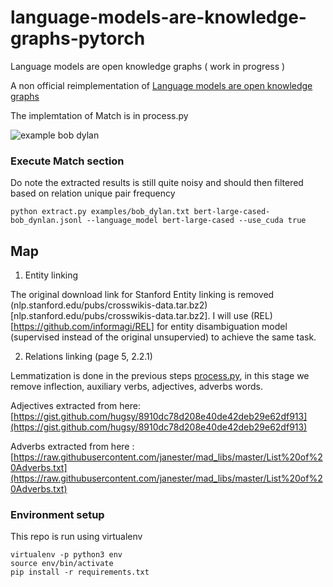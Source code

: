# language-models-are-knowledge-graphs-pytorch
Language models are open knowledge graphs ( work in progress )

A non official reimplementation of [Language models are open knowledge graphs](https://arxiv.org/abs/2010.11967)

The implemtation of Match is in process.py

![example bob dylan](https://raw.githubusercontent.com/theblackcat102/language-models-are-knowledge-graphs-pytorch/main/images/bob_dylan.png)

### Execute Match section

Do note the extracted results is still quite noisy and should then filtered based on relation unique pair frequency 

```
python extract.py examples/bob_dylan.txt bert-large-cased-bob_dynlan.jsonl --language_model bert-large-cased --use_cuda true
```

## Map

1. Entity linking

The original download link for Stanford Entity linking is removed (nlp.stanford.edu/pubs/crosswikis-data.tar.bz2)[nlp.stanford.edu/pubs/crosswikis-data.tar.bz2]. I will use (REL)[https://github.com/informagi/REL] for entity disambiguation model (supervised instead of the original unsupervied) to achieve the same task.

2. Relations linking (page 5, 2.2.1)

Lemmatization is done in the previous steps [process.py](), in this stage we remove inflection, auxiliary verbs, adjectives, adverbs words.

Adjectives extracted from here: [https://gist.github.com/hugsy/8910dc78d208e40de42deb29e62df913](https://gist.github.com/hugsy/8910dc78d208e40de42deb29e62df913)


Adverbs extracted from here : [https://raw.githubusercontent.com/janester/mad_libs/master/List%20of%20Adverbs.txt](https://raw.githubusercontent.com/janester/mad_libs/master/List%20of%20Adverbs.txt)


### Environment setup


This repo is run using virtualenv 

```
virtualenv -p python3 env
source env/bin/activate
pip install -r requirements.txt
```

